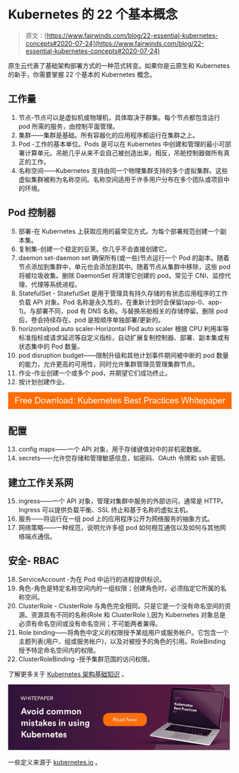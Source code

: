 # Kubernetes 的 22 个基本概念

> 原文：[https://www.fairwinds.com/blog/22-essential-kubernetes-concepts#2020-07-24](https://www.fairwinds.com/blog/22-essential-kubernetes-concepts#2020-07-24)

 原生云代表了基础架构部署方式的一种范式转变。如果你是云原生和 Kubernetes 的新手，你需要掌握 22 个基本的 Kubernetes 概念。

## 工作量

1.  节点-节点可以是虚拟机或物理机，具体取决于群集。每个节点都包含运行 pod 所需的服务，由控制平面管理。
2.  集群——集群是基础。所有容器化的应用程序都运行在集群之上。
3.  Pod -工作的基本单位。Pods 是可以在 Kubernetes 中创建和管理的最小可部署计算单元。吊舱几乎从来不会自己被创造出来，相反，吊舱控制器做所有真正的工作。
4.  名称空间——Kubernetes 支持由同一个物理集群支持的多个虚拟集群。这些虚拟集群被称为名称空间。名称空间适用于许多用户分布在多个团队或项目中的环境。

## Pod 控制器

5.  部署-在 Kubernetes 上获取应用的最常见方式。为每个部署规范创建一个副本集。
6.  复制集-创建一个稳定的豆荚。你几乎不会直接创建它。
7.  daemon set-daemon set 确保所有(或一些)节点运行一个 Pod 的副本。随着节点添加到集群中，单元也会添加到其中。随着节点从集群中移除，这些 pod 将被垃圾收集。删除 DaemonSet 将清理它创建的 pod。常见于 CNI、监控代理、代理等系统进程。
8.  StatefulSet - StatefulSet 是用于管理具有持久存储的有状态应用程序的工作负载 API 对象。Pod 名称是永久性的，在重新计划时会保留(app-0、app-1)。与部署不同，pod 有 DNS 名称。与替换吊舱相关的存储停留。删除 pod 后，卷会持续存在。pod 是按顺序单独部署/更新的。
9.  horizontalpod auto scaler-Horizontal Pod auto scaler 根据 CPU 利用率等标准指标或请求延迟等自定义指标，自动扩展复制控制器、部署、副本集或有状态集中的 Pod 数量。
10.  pod disruption budget——限制升级和其他计划事件期间被中断的 pod 数量的能力，允许更高的可用性，同时允许集群管理员管理集群节点。
11.  作业-作业创建一个或多个 pod，并期望它们成功终止。
12.  按计划创建作业。

[![Free Download: Kubernetes Best Practices Whitepaper](img/b53e4ee22b6ef19bc06a035649ea1dc6.png)](https://cta-redirect.hubspot.com/cta/redirect/2184645/4f92c7e1-1646-4985-9a0a-b1091903dddb)

## 配置

13.  config maps——一个 API 对象，用于存储键值对中的非机密数据。
14.  secrets——允许您存储和管理敏感信息，如密码、OAuth 令牌和 ssh 密钥。

## 建立工作关系网

15.  ingress——一个 API 对象，管理对集群中服务的外部访问，通常是 HTTP。Ingress 可以提供负载平衡、SSL 终止和基于名称的虚拟主机。
16.  服务——将运行在一组 pod 上的应用程序公开为网络服务的抽象方式。
17.  网络策略——一种规范，说明允许多组 pod 如何相互通信以及如何与其他网络端点通信。

## 安全- RBAC

18.  ServiceAccount -为在 Pod 中运行的进程提供标识。
19.  角色-角色是特定名称空间内的一组权限；创建角色时，必须指定它所属的名称空间。
20.  ClusterRole - ClusterRole 与角色完全相同，只是它是一个没有命名空间的资源。资源具有不同的名称(Role 和 ClusterRole ),因为 Kubernetes 对象总是必须有命名空间或没有命名空间；不可能两者兼得。
21.  Role binding——将角色中定义的权限授予某组用户或服务帐户。它包含一个主题列表(用户、组或服务帐户)，以及对被授予的角色的引用。RoleBinding 授予特定命名空间内的权限。
22.  ClusterRoleBinding -授予集群范围的访问权限。

了解更多关于 [Kubernetes 架构基础知识](https://www.fairwinds.com/blog/getting-started-with-kubernetes-architecture-basics-definitions) 。

[![Download the Kubernetes Best Practices Whitepaper](img/ff6b63b515c18edd13b80bc25f17c2de.png)](https://cta-redirect.hubspot.com/cta/redirect/2184645/e68d92d3-c876-4525-b775-6123e46c7212)

一些定义来源于 [kubernetes.io](https://kubernetes.io/docs/concepts/) 。